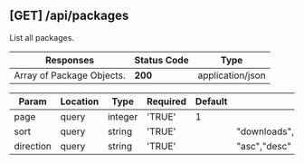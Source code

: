 ## **[GET]** /api/packages 
List all packages.

| Responses | Status Code | Type | 
| - | - | - |
| Array of Package Objects. | **200** | application/json |

| Param | Location | Type | Required | Default | Valid |
| - | - | - | - | - | - |
| page | query | integer | 'TRUE' | 1 | |
| sort | query | string | 'TRUE' | | "downloads","created_at","updated_at","stars" |
| direction | query | string | 'TRUE' | | "asc","desc" |

